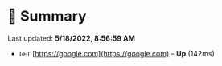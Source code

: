 # 📖 Summary
Last updated: **5/18/2022, 8:56:59 AM**

- `GET` [https://google.com](https://google.com) - **Up** (142ms)
